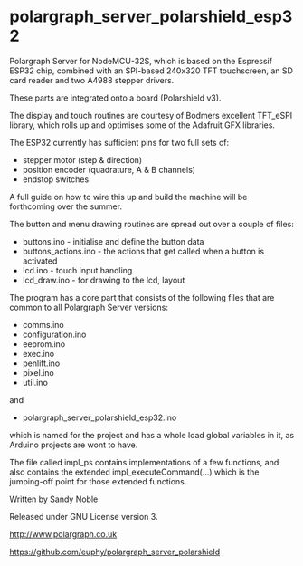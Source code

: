 polargraph_server_polarshield_esp32
===================================

Polargraph Server for NodeMCU-32S, which is based on the Espressif ESP32 chip, combined with an SPI-based 240x320 TFT touchscreen, an SD card reader and two A4988 stepper drivers.

These parts are integrated onto a board (Polarshield v3).

The display and touch routines are courtesy of Bodmers excellent TFT_eSPI library, which rolls up and optimises some of the Adafruit GFX libraries.

The ESP32 currently has sufficient pins for two full sets of:

* stepper motor (step & direction)
* position encoder (quadrature, A & B channels) 
* endstop switches

A full guide on how to wire this up and build the machine will be forthcoming over the summer.


The button and menu drawing routines are spread out over a couple of files:

* buttons.ino - initialise and define the button data
* buttons_actions.ino - the actions that get called when a button is activated
* lcd.ino - touch input handling
* lcd_draw.ino - for drawing to the lcd, layout



The program has a core part that consists of the following files that are common to all Polargraph Server versions:

- comms.ino
- configuration.ino
- eeprom.ino
- exec.ino
- penlift.ino
- pixel.ino
- util.ino

and 
- polargraph_server_polarshield_esp32.ino

which is named for the project and has a whole load global variables in it, as Arduino projects are wont to have.

The file called impl_ps contains implementations of a few functions, and also
contains the extended impl_executeCommand(...) which is the jumping-off point for those 
extended functions.


Written by Sandy Noble

Released under GNU License version 3.

http://www.polargraph.co.uk

https://github.com/euphy/polargraph_server_polarshield
